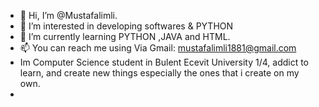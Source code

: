 - 👋 Hi, I’m @Mustafalimli.
- 👀 I’m interested in developing softwares & PYTHON 
- 🌱 I’m currently learning PYTHON ,JAVA and HTML.
- 📫 You can reach me using Via Gmail: mustafalimli1881@gmail.com
-  Im Computer Science student in Bulent Ecevit University 1/4, addict to learn, and create new things especially the ones that i create on my own.
-
